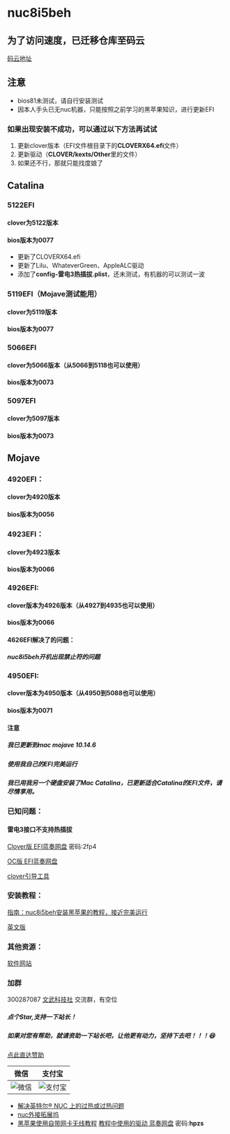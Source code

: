 # nuc8i5beh

## 为了访问速度，已迁移仓库至码云

[码云地址](https://gitee.com/wangdudyb/nuc8i5beh)

## 注意

- bios81未测试，请自行安装测试
- 因本人手头已无nuc机器，只能按照之前学习的黑苹果知识，进行更新EFI

### 如果出现安装不成功，可以通过以下方法再试试

1. 更新clover版本（EFI文件根目录下的**CLOVERX64.efi**文件）
2. 更新驱动（**CLOVER/kexts/Other**里的文件）
3. 如果还不行，那就只能找度娘了

## Catalina

### 5122EFI
#### clover为5122版本

#### bios版本为0077

- 更新了CLOVERX64.efi
- 更新了Lilu、WhateverGreen、AppleALC驱动
- 添加了**config-雷电3热插拔.plist**，还未测试，有机器的可以测试一波


### 5119EFI（Mojave测试能用）

#### clover为5119版本

#### bios版本为0077



### 5066EFI

#### clover为5066版本（从5066到5118也可以使用）

#### bios版本为0073



### 5097EFI

#### clover为5097版本

#### bios版本为0073



## Mojave

### 4920EFI：

#### clover为4920版本

#### bios版本为0056



### 4923EFI：

#### clover为4923版本

#### bios版本为0066



### 4926EFI:

#### clover版本为4926版本（从4927到4935也可以使用）

#### bios版本为0066

#### 4626EFI解决了的问题：

##### nuc8i5beh开机出现禁止符的问题



### 4950EFI:

#### clover版本为4950版本（从4950到5088也可以使用）

#### bios版本为0071



#### 注意

##### 我已更新到mac mojave 10.14.6

##### 使用我自己的EFI完美运行

##### 我已用我另一个硬盘安装了Mac Catalina，已更新适合Catalina的EFI文件，请尽情享用。



### 已知问题：

#### 雷电3接口不支持热插拔

 [Clover版 EFI蓝奏网盘]( https://itxh.lanzous.com/b073ccvvc)   密码:2fp4 

[OC版 EFI蓝奏网盘](https://github.com/gmcalo/NUC8i5BEH)

[clover引导工具](https://wangdudyb.gitee.io/blog/mac/mac-anzhuang-software.html)

### 安装教程：

[指南：nuc8i5beh安装黑苹果的教程，接近完美运行](https://chengxuxiaohei.cn/mac-anzhuang.html)

[英文版](https://github.com/dongyubin/nuc8i5beh/blob/master/README-EN.md)

### 其他资源：

[软件网站](https://wangdudyb.gitee.io/blog/)


### 加群

300287087        <a target="_blank" href="//shang.qq.com/wpa/qunwpa?idkey=0fced924c58ee0997c8560a01bcf4bf34ea684952a90c2bf8094fc2b0903711a">文武科技社</a>   交流群，有空位

##### 点个Star,支持一下站长！

##### 如果对您有帮助，就请资助一下站长吧，让他更有动力，坚持下去吧！！！😆

[点此直达赞助](https://wangdudyb.gitee.io/blog/donate/)

|                            微信                            |                          支付宝                           |
| :--------------------------------------------------------: | :-------------------------------------------------------: |
| ![微信](https://youpaiyun.wangdu.site/wxgzh/wechatpay.png) | ![支付宝](https://youpaiyun.wangdu.site/wxgzh/alipay.jpg) |

- [解决英特尔® NUC 上的过热或过热问题](https://www.intel.cn/content/www/cn/zh/support/articles/000033327/intel-nuc.html)
- [nuc外接拓展坞](https://post.smzdm.com/p/adwlnw6n/)
- [黑苹果使用自带网卡无线教程](http://bbs.pcbeta.com/viewthread-1856465-1-1.html)  [教程中使用的驱动  蓝奏网盘](https://www.lanzoux.com/b0742pr4f)  密码:**hpzs**